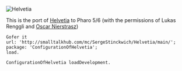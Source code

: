
![Helvetia](http://scg.unibe.ch/download/helvetia/helvetia.png)

This is the port of [Helvetia](http://scg.unibe.ch/research/helvetia) to Pharo 5/6 (with the permissions of Lukas Renggli and [Oscar Nierstrasz](http://scg.unibe.ch/staff/oscar))

 
 
```Smalltalk
Gofer it
url: 'http://smalltalkhub.com/mc/SergeStinckwich/Helvetia/main/';
package: 'ConfigurationOfHelvetia';
load.

ConfigurationOfHelvetia loadDevelopment.
```
  
 
 
